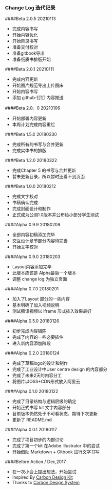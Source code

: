 ### Change Log 迭代记录

####Beta 2.0.5 20210113
- 完成内容书写
- 开始内容优化
- 开始目录书写
- 准备交付校对
- 准备gitbook导出
- 准备纸质书排版开始

####Beta 2.0.1 20210111
- 完成内容更新
- 开始图片规范导出上传图床
- 开始内容书写
- 添加 github-钉钉 内容推送

####Beta 2.0。0 20210106
- 开始部署内容更新
- 本周计划完成内容重绘

####Beta 1.5.0 20180330
* 完成所有的书写与合并更新
* 完成实体书的排版

####Beta 1.2.0 20180322
* 完成Chapter 5 的书写与合并更新
* 暂未更新目录，所以暂时还看不到页面

####Beta 1.0.0 20180212
* 完成文字校对
* 书稿确认完成
* 完成封面设计和制作
* 正式成为公测1.0版本并公布给小部分学生测试


####Alpha 0.9.9 20180206
* 全部内容初稿添加完毕
* 交互设计章节部分内容待完善
* 开始文字校对


####Alpha 0.9.0 20180203
* Layout内容添加完毕
* 此版本应该是 Alpha最后一个版本
* 调整 change log 为独立页面


####Alpha 0.7.0 20180201
* 加入了Layout 部分的一些内容
* 基本明确了加入视频说明
* 测试腾讯视频以 iframe 形式插入效果最好

####Alpha 0.5.0 20180126
* 初步完成内容铺陈
* 完成了内容的一些必要插件
* 进入新内容添加阶段

####Alpha 0.2.0 20180124
* 完成了草稿logo的设计和制作
* 完成了工业设计中User centre design 的内容部分
* 完成了未来2天的内容分工
* 将图片以OSS+CDN形式放入阿里云


####Alpha 0.1.0 20180122
* 完成了目录结构与逻辑层级的确定
* 开始正式书写 kit 文字内容部分
* 目前版本仍然处于不可看状态，期待下次更新
* 更新了 README.md


####Alpha 0.0.1 20180117
* 完成了项目初步的内部讨论
* 完成了第一个kit 在Adobe Illustrator 中的尝试
* 开始借助 Markdown + Gitbook 进行文字书写

####Before Action / Dec,2017
* 在一次小会上提出想法，开始尝试
* Inspired By [Carbon Design Kit](https://github.com/carbon-design-system/carbon-design-kit)
* Thanks to [Carbon Design System](http://carbondesignsystem.com/)
